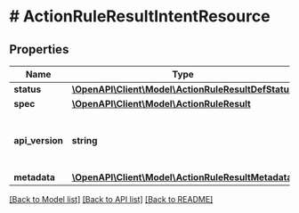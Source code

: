 # # ActionRuleResultIntentResource

## Properties

Name | Type | Description | Notes
------------ | ------------- | ------------- | -------------
**status** | [**\OpenAPI\Client\Model\ActionRuleResultDefStatus**](ActionRuleResultDefStatus.md) |  | [optional]
**spec** | [**\OpenAPI\Client\Model\ActionRuleResult**](ActionRuleResult.md) |  | [optional]
**api_version** | **string** | API Version of the Nutanix v3 API framework. | [optional] [default to '3.1.0']
**metadata** | [**\OpenAPI\Client\Model\ActionRuleResultMetadata**](ActionRuleResultMetadata.md) |  |

[[Back to Model list]](../../README.md#models) [[Back to API list]](../../README.md#endpoints) [[Back to README]](../../README.md)
